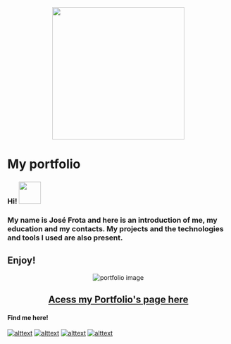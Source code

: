 <div align="center">

<img src="https://media.tenor.com/RNoFATiyRcIAAAAi/welcome-colorful-text.gif" width="300px"/>

</div>


# My portfolio 
### Hi! <img src="https://media.tenor.com/SNL9_xhZl9oAAAAj/waving-hand-joypixels.gif" width="50px"/>
### My name is José Frota and here is an introduction of me, my education and my contacts. My projects and the technologies and tools I used are also present. 
## Enjoy!

<div align="center">

![portfolio image](https://github.com/Jof92/jofPortfolio.github.io/blob/main/gif.gif)

## <a href="https://jof92.github.io/jofPortfolio.github.io/switch_index.html"> Acess my Portfolio's page here </a>

</div>

#### Find me here!


[![alttext](https://img.icons8.com/color/48/linkedin-circled--v1.png)](https://www.linkedin.com/in/jof-frota/) [![alttext](https://img.icons8.com/cute-clipart/48/instagram-new.png)](https://www.instagram.com/js.frota/) [![alttext](https://img.icons8.com/color/48/whatsapp--v1.png)](https://wa.me/+5585996204919) [![alttext](https://img.icons8.com/color/48/apple-mail.png)](jof@frota@hotmail.com)
